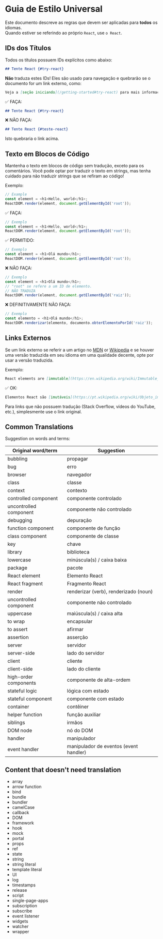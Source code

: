 # Guia de Estilo Universal

Este documento descreve as regras que devem ser aplicadas para **todos** os idiomas.  
Quando estiver se referindo ao próprio `React`, use `o React`.

## IDs dos Títulos

Todos os títulos possuem IDs explícitos como abaixo:

```md
## Tente React {#try-react}
```

**Não** traduza estes IDs! Eles são usado para navegação e quebrarão se o documento for um link externo, como:

```md
Veja a [seção iniciando](/getting-started#try-react) para mais informações.
```

✅ FAÇA:

```md
## Tente React {#try-react}
```

❌ NÃO FAÇA:

```md
## Tente React {#teste-react}
```

Isto quebraria o link acima.

## Texto em Blocos de Código

Mantenha o texto em blocos de código sem tradução, exceto para os comentários. Você pode optar por traduzir o texto em strings, mas tenha cuidado para não traduzir strings que se refiram ao código!

Exemplo:
```js
// Example
const element = <h1>Hello, world</h1>;
ReactDOM.render(element, document.getElementById('root'));
```

✅ FAÇA:

```js
// Exemplo
const element = <h1>Hello, world</h1>;
ReactDOM.render(element, document.getElementById('root'));
```

✅ PERMITIDO:

```js
// Exemplo
const element = <h1>Olá mundo</h1>;
ReactDOM.render(element, document.getElementById('root'));
```

❌ NÃO FAÇA:

```js
// Exemplo
const element = <h1>Olá mundo</h1>;
// "root" se refere a um ID de elemento.
// NÃO TRADUZA
ReactDOM.render(element, document.getElementById('raiz'));
```

❌ DEFINITIVAMENTE NÃO FAÇA:

```js
// Exemplo
const elemento = <h1>Olá mundo</h1>;
ReactDOM.renderizar(elemento, documento.obterElementoPorId('raiz'));
```

## Links Externos

Se um link externo se referir a um artigo no [MDN] or [Wikipedia] e se houver uma versão traduzida em seu idioma em uma qualidade decente, opte por usar a versão traduzida.

[MDN]: https://developer.mozilla.org/pt-BR/
[Wikipedia]: https://pt.wikipedia.org/wiki/Wikipédia:Página_principal

Exemplo:

```md
React elements are [immutable](https://en.wikipedia.org/wiki/Immutable_object).
```

✅ OK:

```md
Elementos React são [imutáveis](https://pt.wikipedia.org/wiki/Objeto_imutável).
```

Para links que não possuem tradução (Stack Overflow, vídeos do YouTube, etc.), simplesmente use o link original.

## Common Translations

Suggestion on words and terms:

| Original word/term | Suggestion |
| ------------------ | ---------- |
| bubbling | propagar |
| bug | erro |
| browser | navegador |
| class | classe |
| context | contexto |
| controlled component | componente controlado |
| uncontrolled component | componente não controlado |
| debugging | depuração|
| function component | componente de função |
| class component | componente de classe |
| key | chave |
| library | biblioteca |
| lowercase | minúscula(s) / caixa baixa |
| package | pacote |
| React element | Elemento React |
| React fragment | Fragmento React |
| render | renderizar (verb), renderizado (noun)
| uncontrolled component | componente não controlado |
| uppercase | maiúscula(s) / caixa alta |
| to wrap | encapsular |
| to assert | afirmar |
| assertion | asserção |
| server | servidor |
| server-side | lado do servidor |
| client | cliente |
| client-side | lado do cliente |
| high-order components | componente de alta-ordem |
| stateful logic | lógica com estado |
| stateful component | componente com estado |
| container | contêiner |
| helper function | função auxiliar |
| siblings | irmãos |
| DOM node | nó do DOM |
| handler | manipulador |
| event handler | manipulador de eventos (event handler) |


## Content that doesn't need translation

* array
* arrow function
* bind
* bundle
* bundler
* camelCase
* callback
* DOM
* framework
* hook
* mock
* portal
* props
* ref
* state
* string
* string literal
* template literal
* UI
* log
* timestamps
* release
* script
* single-page-apps
* subscription
* subscribe
* event listener
* widgets
* watcher
* wrapper
